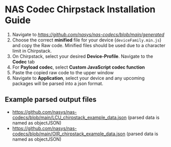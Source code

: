 # NAS Codec Chirpstack Installation Guide

1. Navigate to *https://github.com/nasys/nas-codecs/blob/main/generated*
2. Choose the correct **minified** file for your device (`deviceFamily.min.js`) and copy the Raw code. Minified files should be used due to a character limit in Chirpstack. 
3. On Chirpstack, select your desired **Device-Profile**. Navigate to the **Codec** tab
4. For **Payload codec**, select **Custom JavaScript codec function**
5. Paste the copied raw code to the upper window
6. Navigate to **Application**, select your device and any upcoming packages will be parsed into a json format.

## Example parsed output files

- https://github.com/nasys/nas-codecs/blob/main/LCU_chirpstack_example_data.json (parsed data is named as objectJSON)
- https://github.com/nasys/nas-codecs/blob/main/OIR_chirpstack_example_data.json (parsed data is named as objectJSON)
